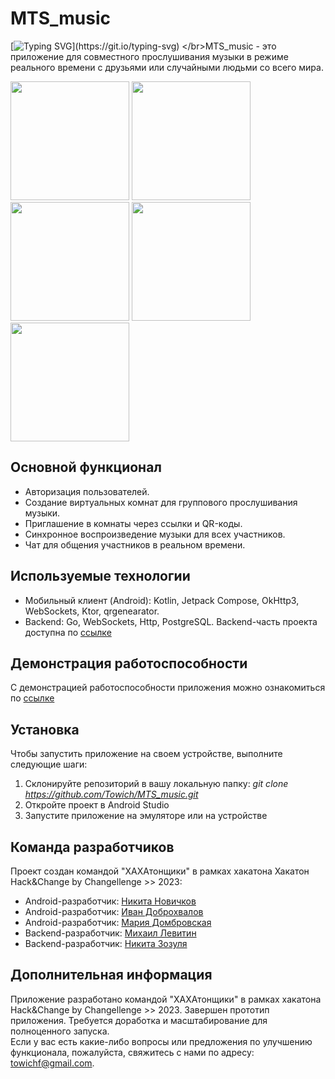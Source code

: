 # MTS_music
[![Typing SVG](https://readme-typing-svg.herokuapp.com?font=Fira+Code&size=24&pause=1000&color=F7002C&random=false&width=435&lines=%D0%94%D0%BE%D0%B1%D1%80%D0%BE+%D0%BF%D0%BE%D0%B6%D0%B0%D0%BB%D0%BE%D0%B2%D0%B0%D1%82%D1%8C+%D0%B2+MTS_music!)](https://git.io/typing-svg)
</br>MTS_music - это приложение для совместного прослушивания музыки в режиме реального времени с друзьями или случайными людьми со всего мира.

<img src="https://github.com/Towich/MTS_music/assets/100920758/8e5e8382-7755-474e-b647-66d5be8898dd" width="190">
<img src="https://github.com/Towich/MTS_music/assets/100920758/39f230b0-e02f-438c-b93b-fa55a1252c8c" width="190">
<img src="https://github.com/Towich/MTS_music/assets/100920758/495d7e6c-13b8-47e4-ad55-4772b37c77b4" width="190">
<img src="https://github.com/Towich/MTS_music/assets/100920758/0a8263a0-5152-41bd-8a80-f9cd26bddbaf" width="190">
<img src="https://github.com/Towich/MTS_music/assets/100920758/76586c11-8d3a-4a18-985d-8ebadae6b138" width="190">








## Основной функционал
* Авторизация пользователей.
* Создание виртуальных комнат для группового прослушивания музыки.
* Приглашение в комнаты через ссылки и QR-коды.
* Синхронное воспроизведение музыки для всех участников.
* Чат для общения участников в реальном времени.

## Используемые технологии
* Мобильный клиент (Android): Kotlin, Jetpack Compose, OkHttp3, WebSockets, Ktor, qrgenearator.
* Backend: Go, WebSockets, Http, PostgreSQL.
Backend-часть проекта доступна по <a href="https://github.com/Zuzinho/XAXAtonMTC" target="_blank">ссылке</a>

## Демонстрация работоспособности
С демонстрацией работоспособности приложения можно ознакомиться по <a href="https://disk.yandex.ru/d/CJe1cjIVld6wLg" target="_blank">ссылке</a>

## Установка
Чтобы запустить приложение на своем устройстве, выполните следующие шаги:
1. Склонируйте репозиторий в вашу локальную папку: *git clone https://github.com/Towich/MTS_music.git*
2. Откройте проект в Android Studio
3. Запустите приложение на эмуляторе или на устройстве

## Команда разработчиков 
Проект создан командой "ХАХАтонщики" в рамках хакатона Хакатон Hack&Change by Changellenge >> 2023:
- Android-разработчик: <a href="https://github.com/Towich" target="_blank">Никита Новичков</a> 
- Android-разработчик: <a href="https://github.com/Leymoy24" target="_blank">Иван Доброхвалов</a> 
- Android-разработчик: <a href="https://github.com/dobro0121" target="_blank">Мария Домбровская</a>  
- Backend-разработчик: <a href="https://github.com/Michael-Levitin" target="_blank">Михаил Левитин</a>
- Backend-разработчик: <a href="https://github.com/Zuzinho" target="_blank">Никита Зозуля</a>

## Дополнительная информация
Приложение разработано командой "ХАХАтонщики" в рамках хакатона Hack&Change by Changellenge >> 2023.
Завершен прототип приложения. Требуется доработка и масштабирование для полноценного запуска.
</br>Если у вас есть какие-либо вопросы или предложения по улучшению функционала, пожалуйста, свяжитесь с нами по адресу: towichf@gmail.com.

